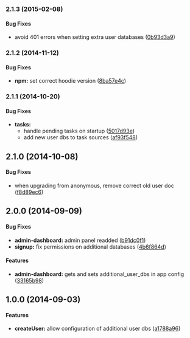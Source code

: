 <a name="2.1.3"></a>
### 2.1.3 (2015-02-08)


#### Bug Fixes

* avoid 401 errors when setting extra user databases ([0b93d3a9](https://github.com/hoodiehq/hoodie-plugin-users/commit/0b93d3a9677b38cc36b4bbbd655587a6a6ded00f))


<a name="2.1.2"></a>
### 2.1.2 (2014-11-12)


#### Bug Fixes

* **npm:** set correct hoodie version ([8ba57e4c](https://github.com/hoodiehq/hoodie-plugin-users/commit/8ba57e4c41ae652e71236c00102374a5fce3c9da))


<a name="2.1.1"></a>
### 2.1.1 (2014-10-20)


#### Bug Fixes

* **tasks:**
  * handle pending tasks on startup ([5017d93e](https://github.com/hoodiehq/hoodie-plugin-users/commit/5017d93e1c8c987224b86e7847e2a0691e852f78))
  * add new user dbs to task sources ([af93f548](https://github.com/hoodiehq/hoodie-plugin-users/commit/af93f548a1a626676b4b6d4197e458cea905749f))


<a name="2.1.0"></a>
## 2.1.0 (2014-10-08)


#### Bug Fixes

* when upgrading from anonymous, remove correct old user doc ([f8d89ec6](https://github.com/hoodiehq/hoodie-plugin-users/commit/f8d89ec6ae3544ff0c71e64ffaad341bb6c53564))


<a name="2.0.0"></a>
## 2.0.0 (2014-09-09)


#### Bug Fixes

* **admin-dashboard:** admin panel readded ([b91dc0f1](https://github.com/hoodiehq/hoodie-plugin-users/commit/b91dc0f17649f1692a6e0b46ccfccd90784b754f))
* **signup:** fix permissions on additional databases ([4b6f864d](https://github.com/hoodiehq/hoodie-plugin-users/commit/4b6f864dbe5c115ac40d41dfb0538bb436ce02f2))


#### Features

* **admin-dashboard:** gets and sets additional_user_dbs in app config ([33165b98](https://github.com/hoodiehq/hoodie-plugin-users/commit/33165b9801622481640e1b409b786b2c3a05a032))


<a name="1.0.0"></a>
## 1.0.0 (2014-09-03)


#### Features

* **createUser:** allow configuration of additional user dbs ([a1788a96](https://github.com/hoodiehq/hoodie-plugin-users/commit/a1788a960f20097ce63f318fa8eb78134eb999fc))


